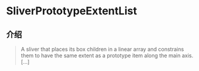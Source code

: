 # SliverPrototypeExtentList

## 介绍

> A sliver that places its box children in a linear array and constrains them to have the same extent as a prototype item along the main axis. [...]
